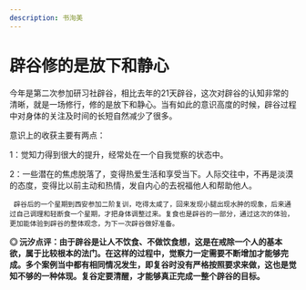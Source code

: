 ```yaml
---
description: 书洵美
---
```


# 辟谷修的是放下和静心

今年是第二次参加研习社辟谷，相比去年的21天辟谷，这次对辟谷的认知非常的清晰，就是一场修行，修的是放下和静心。当有如此的意识高度的时候，辟谷过程中对身体的关注及时间的长短自然减少了很多。

意识上的收获主要有两点：

1：觉知力得到很大的提升，经常处在一个自我觉察的状态中。

2：一些潜在的焦虑脱落了，变得热爱生活和享受当下。人际交往中，不再是淡漠的态度，变得比以前主动和热情，发自内心的去祝福他人和帮助他人。

     辟谷后的一个星期到西安参加二阶复训，吃得太咸了，回来发现小腿出现水肿的现象，后来通过自己调理和轻断食一个星期，才把身体调整过来。复食也是辟谷的一部分，通过这次的体验，更加能体验到辟谷的整体观念，为下一次辟谷做好准备。

**◎ 沅汐点评：由于辟谷是让人不饮食、不做饮食想，这是在戒除一个人的基本欲，属于比较根本的法门。在这样的过程中，觉察力一定需要不断增加才能够完成。多个案例当中都有相同情况发生，即复谷时没有严格按照要求来做，这也是觉知不够的一种体现。复谷定要清醒，才能够真正完成一整个辟谷的目标。**


